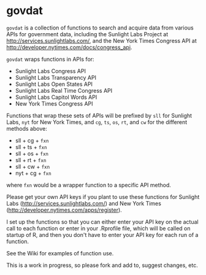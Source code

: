 # govdat

`govdat` is a collection of functions to search and acquire data from various APIs for government data, including the Sunlight Labs Project at http://services.sunlightlabs.com/, and the New York Times Congress API at http://developer.nytimes.com/docs/congress_api.  

`govdat` wraps functions in APIs for:

 * Sunlight Labs Congress API 
 * Sunlight Labs Transparency API 
 * Sunlight Labs Open States API 
 * Sunlight Labs Real Time Congress API 
 * Sunlight Labs Capitol Words API 
 * New York Times Congress API

Functions that wrap these sets of APIs will be prefixed by `sll` for Sunlight Labs, `nyt` for New York Times, and `cg`, `ts`, `os`, `rt`, and `cw` for the different methods above:

 * sll + cg + `fxn` 
 * sll + ts + `fxn` 
 * sll + os + `fxn` 
 * sll + rt + `fxn` 
 * sll + cw + `fxn`
 * nyt + cg + `fxn`

where `fxn` would be a wrapper function to a specific API method. 

Please get your own API keys if you plant to use these functions for Sunlight Labs (http://services.sunlightlabs.com/) and New York Times (http://developer.nytimes.com/apps/register).

I set up the functions so that you can either enter your API key on the actual call to each function or enter in your .Rprofile file, which will be called on startup of R, and then you don't have to enter your API key for each run of a function. 

See the Wiki for examples of function use. 

This is a work in progress, so please fork and add to, suggest changes, etc. 
